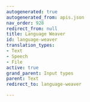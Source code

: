 ```yaml
---
autogenerated: true
autogenerated_from: apis.json
nav_order: 928
redirect_from: null
title: Language Weaver
id: language-weaver
translation_types:
- Text
- Speech
- File
active: true
grand_parent: Input types
parent: Text
redirect_to: language-weaver

---
```


